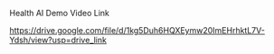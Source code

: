  Health AI Demo Video Link

https://drive.google.com/file/d/1kg5Duh6HQXEymw20ImEHrhktL7V-Ydsh/view?usp=drive_link
